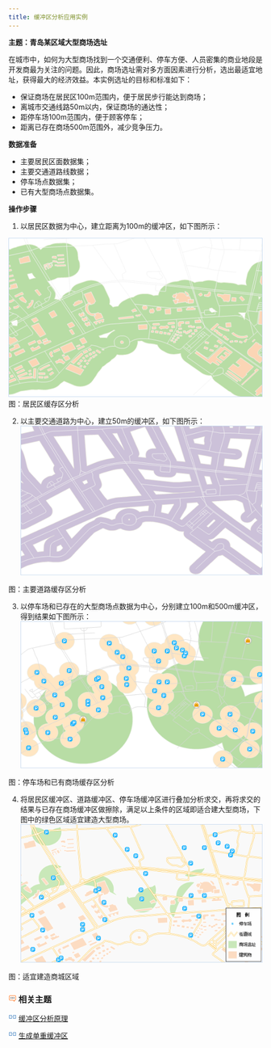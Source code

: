 ```yaml
---
title: 缓冲区分析应用实例
---
```



**主题：青岛某区域大型商场选址**

在城市中，如何为大型商场找到一个交通便利、停车方便、人员密集的商业地段是开发商最为关注的问题。因此，商场选址需对多方面因素进行分析，选出最适宜地址，获得最大的经济效益。本实例选址的目标和标准如下：

-   保证商场在居民区100m范围内，便于居民步行能达到商场；
-   离城市交通线路50m以内，保证商场的通达性；
-   距停车场100m范围内，便于顾客停车；
-   距离已存在商场500m范围外，减少竞争压力。

**数据准备**

-   主要居民区面数据集；
-   主要交通道路线数据；
-   停车场点数据集；
-   已有大型商场点数据集。

**操作步骤**

1.  以居民区数据为中心，建立距离为100m的缓冲区，如下图所示：

   ![](img/BufferApplication1.png)
   图：居民区缓存区分析


2.  以主要交通道路为中心，建立50m的缓冲区，如下图所示：
  ![](img/BufferApplication2.png)

  图：主要道路缓存区分析


3.  以停车场和已存在的大型商场点数据为中心，分别建立100m和500m缓冲区，得到结果如下图所示：
  ![](img/BufferApplication3.png)

  图：停车场和已有商场缓存区分析


4.  将居民区缓冲区、道路缓冲区、停车场缓冲区进行叠加分析求交，再将求交的结果与已存在商场缓冲区做擦除，满足以上条件的区域即适合建大型商场，下图中的绿色区域适宜建造大型商场。
   ![](img/BufferApplication4.png)

   图：适宜建造商城区域


### ![](img/seealso.png) 相关主题

![](img/smalltitle.png) [缓冲区分析原理](BufferTheory.htm)

![](img/smalltitle.png) [生成单重缓冲区](SingleBuffer.htm)

